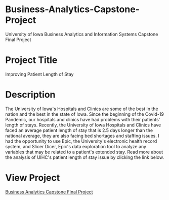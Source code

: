 # Business-Analytics-Capstone-Project
 University of Iowa Business Analytics and Information Systems Capstone Final Project

# Project Title
Improving Patient Length of Stay

# Description
The University of Iowa's Hospitals and Clinics are some of the best in the nation and the best in the state of Iowa. Since the beginning of the Covid-19 Pandemic, our hospitals and clinics have had problems with their patients' length of stays. Recently, the University of Iowa Hospitals and Clinics have faced an average patient length of stay that is 2.5 days longer than the national average, they are also facing bed shortages and staffing issues. I had the opportunity to use Epic, the University's electronic health record system, and Slicer Dicer, Epic's data exploration tool to analyze any variables that may be related to a patient's extended stay. Read more about the analysis of UIHC's patient length of stay issue by clicking the link below.

# View Project
[Business Analytics Capstone Final Project](<project/Final Project Class - Capstone (5).pptx>)
